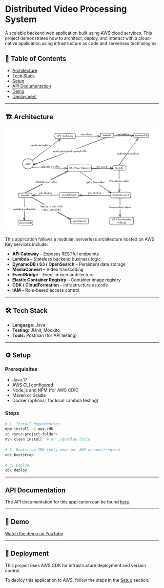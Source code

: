 # Distributed Video Processing System

A scalable backend web application built using AWS cloud services. This project demonstrates how to architect, deploy, and interact with a cloud-native application using infrastructure as code and serverless technologies.

## 📌 Table of Contents

- [Architecture](#architecture)
- [Tech Stack](#-tech-stack)
- [Setup](#-setup)
- [API Documentation](#api-documentation)
- [Demo](#-demo)
- [Deployment](#-deployment)

---
## 🏗️ Architecture

![Architecture Diagram](./Architecture%20Screenshot.png)

This application follows a modular, serverless architecture hosted on AWS. Key services include:

- **API Gateway** – Exposes RESTful endpoints
- **Lambda** – Stateless backend business logic
- **DynamoDB / S3 / OpenSearch** – Persistent data storage
- **MediaConvert** – Video transcoding
- **EventBridge** – Event-driven architecture
- **Elastic Container Registry** – Container image registry
- **CDK / CloudFormation** – Infrastructure as code
- **IAM** – Role-based access control

---

## 🛠️ Tech Stack

- **Language:** Java
- **Testing:** JUnit, Mockito
- **Tools:** Postman (for API testing)
---

## ⚙️ Setup

### Prerequisites

- Java 17
- AWS CLI configured
- Node.js and NPM (for AWS CDK)
- Maven or Gradle
- Docker (optional, for local Lambda testing)

### Steps

```bash
# 1. Install dependencies
npm install -g aws-cdk
cd <your-project-folder>
mvn clean install  # or ./gradlew build

# 2. Bootstrap CDK (only once per AWS account/region)
cdk bootstrap

# 3. Deploy
cdk deploy
```
---
## API Documentation

The API documentation for this application can be found [here](https://web.postman.co/workspace/My-Workspace~28fa3d57-2335-48de-8e90-b71bcf5bcf57/collection/30385738-2d737ec8-871d-462b-9bdb-3ad369e52ca5?action=share&source=copy-link&creator=30385738).

---
## 🎥 Demo
[Watch the demo on YouTube](https://youtu.be/DPIvfWs8qfI)

---
## 🚀 Deployment

This project uses AWS CDK for infrastructure deployment and version control.

To deploy this application to AWS, follow the steps in the [Setup](#-setup) section.